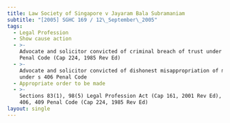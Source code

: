 ```yaml
---
title: Law Society of Singapore v Jayaram Bala Subramaniam
subtitle: "[2005] SGHC 169 / 12\_September\_2005"
tags:
  - Legal Profession
  - Show cause action
  - >-
    Advocate and solicitor convicted of criminal breach of trust under s 409
    Penal Code (Cap 224, 1985 Rev Ed)
  - >-
    Advocate and solicitor convicted of dishonest misappropriation of money
    under s 406 Penal Code
  - Appropriate order to be made
  - >-
    Sections 83(1), 98(5) Legal Profession Act (Cap 161, 2001 Rev Ed), Sections
    406, 409 Penal Code (Cap 224, 1985 Rev Ed)
layout: single
---
```


